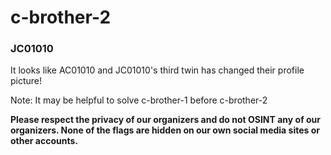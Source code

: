 # c-brother-2
### JC01010

It looks like AC01010 and JC01010's third twin has changed their profile picture!

Note: It may be helpful to solve c-brother-1 before c-brother-2

**Please respect the privacy of our organizers and do not OSINT any of our organizers. None of the flags are hidden on our own social media sites or other accounts.**